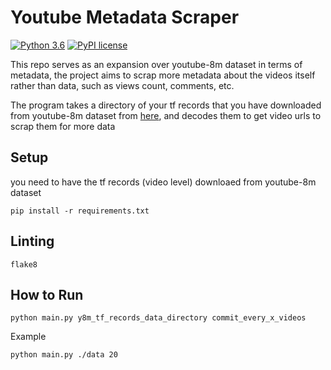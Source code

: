 # Youtube Metadata Scraper

[![Python 3.6](https://img.shields.io/badge/python-3.6-blue.svg)](https://www.python.org/downloads/release/python-360/)         [![PyPI license](https://img.shields.io/pypi/l/ansicolortags.svg)](https://pypi.python.org/pypi/ansicolortags/)


This repo serves as an expansion over youtube-8m dataset in terms of metadata, the project aims to
scrap more metadata about the videos itself rather than data, such as views count, comments, etc.

The program takes a directory of your tf records that you have downloaded from youtube-8m dataset from
[here](https://research.google.com/youtube8m/download.html), and decodes them to get video urls to scrap them for
more data

## Setup

you need to have the tf records (video level) downloaed from youtube-8m dataset

```shell
pip install -r requirements.txt
```

## Linting

```shell
flake8
```

## How to Run

```shell
python main.py y8m_tf_records_data_directory commit_every_x_videos
```

Example

```shell
python main.py ./data 20
```
